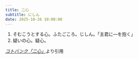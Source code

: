 ```yaml
---
title: 二心
subtitle: にしん
date: 2025-10-26 10:00:00
---
```


1. そむこうとする心。ふたごころ。じしん。「主君に―を抱く」
2. 疑いの心。疑心。

<cite>[コトバンク「二心」](https://kotobank.jp/word/%E4%BA%8C%E5%BF%83)</cite>より引用